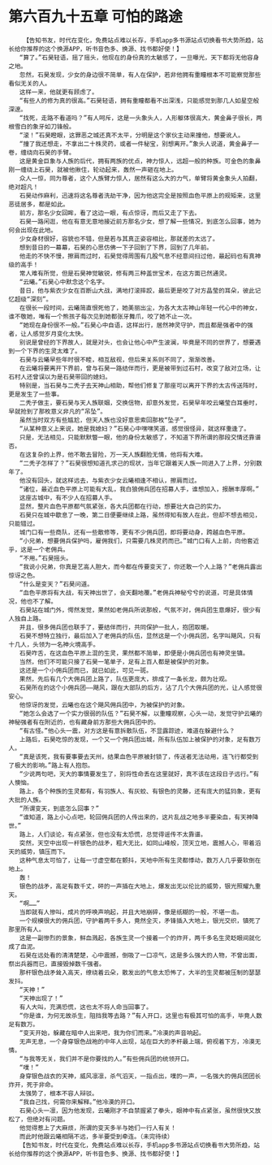 # 第六百九十五章 可怕的路途
        【告知书友，时代在变化，免费站点难以长存，手机app多书源站点切换看书大势所趋，站长给你推荐的这个换源APP，听书音色多、换源、找书都好使！】
       “算了。”石昊轻语，摇了摇头，他现在的身份真的太敏感了，一旦曝光，天下都将无他容身之地。
       忽然，石昊发现，少女的身边很不简单，有人在保护，若非他拥有重瞳根本不可能察觉那些看似无关的人。
       这样一来，他就更有顾虑了。
       “有些人的修为真的很高。”石昊轻语，拥有重瞳都看不出深浅，只能感觉到那几人如星空般深邃。
       “找死，走路不看道吗？”有人呵斥，这是一头象头人，人形躯体很高大，黄金鼻子很长，两根雪白的象牙如刀锋般。
       “滚！”石昊瞪眼，这罪恶之城还真不太平，分明是这个家伙主动来撞他，想要讹人。
       “撞了我还想走，不拿出二十株灵药，或者一件秘宝，别想离开。”象头人说道，黄金鼻子一卷，缠绕向石昊的手臂。
       这是黄金巨象与人族的后代，拥有两族的优点，神力惊人，远超一般的种族。可金色的象鼻刚一缠绕上石昊，就被他揪住，轮动起来，轰然一声砸在地上。
       众人一惊，同为尊者，这个人族臂力惊人，居然有这么大的力气，单臂将黄金象头人拍翻，绝对超凡！
       石昊动作麻利，迅速将这名尊者洗劫干净，因为他这完全是按照血色平原上的规矩来，这里恶徒居多，都是如此。
       前方，那名少女回眸，看了这边一眼，有点惊讶，而后又走了下去。
       石昊一路闲逛，他在有意无意地接近前方那名少女，想了解一些情况，到底怎么回事，她为何会出现在此地。
       少女身材很好，容貌也不错，但是若与其真正姿容相比，那就差的太远了。
       想到昔日的一幕幕，石昊的心思仿佛一下子回到了下界，回到了几年前。
       他走的不快不慢，擦肩而过时，石昊觉得周围有几股气息不经意间扫过他，最起码也有真神级的高手！
       常人难有所觉，但是石昊神觉敏锐，修有两三种盖世宝术，在这方面已然通灵。
       “云曦。”石昊心中默念这个名字。
       昔日，他与紫衣少女在百断山大战，满地打滚摔跤，最后更是咬了对方晶莹的耳朵，彼此记忆超级“深刻”。
       在很长一段时间，云曦简直恨死他了，她美丽出尘，为各大太古神山年轻一代心中的神女，谁不敬她，唯有一个熊孩子每次见到她都张牙舞爪，咬了她不止一次。
       “她现在身份很不一般。”石昊心中自语，这样出行，居然神灵守护，而且都是强者中的强者，让人感觉岁月变化太快。
       别说是曾经的下界故人，就是对头，也会让他心中产生波澜，毕竟是不同的世界了，想要遇到一个下界的生灵太难了。
       石昊与云曦早些年时很不睦，相互敌视，但后来关系则不同了，渐渐改善。
       在云曦将要离开下界前，曾与石昊一路结伴而行，更是被带到过石村，改变了敌对立场，让石村人还曾误以为是石昊带回的媳妇。
       特别是，当石昊与二秃子去天神山相助，帮他们修复了那座可以离开下界的太古传送阵时，更是发生了一些事。
       二秃子做主，要石昊与天人族联姻，交换信物，却意外发觉，石昊早年咬云曦莹白耳垂时，早就抢到了那枚意义非凡的“吊坠”。
       虽然当时双方有些尴尬，但天人族也没好意思索回那枚“坠子”。
       “从某种意义上来说，她是我媳妇？”石昊心中嘿嘿笑道，感觉很怪异，就这样重逢了。
       只是，无法相见，只能默默瞥一眼，他的身份太敏感了，不知道下界所谓的那段交情还靠谱否。
       在这复杂的上界，他不敢去冒险，万一天人族翻脸无情，他将有大难。
       “二秃子怎样了？”石昊很想知道孔求己的现状，当年它跟着天人族一同进入了上界，分别数年了。
       他没有回头，就这样远去，与紫衣少女云曦相逢不相认，擦肩而过。
       “诸位，最近血色平原上可能有大乱，我白狼佣兵团在招募人手，谁想加入，报酬丰厚啊。”
       这座古城中，有不少人在招募人手。
       显然，整片血色平原都气氛紧张，各大兵团都在行动，想要壮大自己的实力。
       石昊只在城中歇息了一晚，第二日便要继续上路，虽然得知有故人在此，但却不想去相见，只能错过。
       城门口有一些商队，还有一些散修等，更有不少佣兵团，即将要动身，跨越血色平原。
       “小兄弟，想要佣兵保护吗，雇佣我们，只需要几株灵药而已。”城门口有人上前，向他套近乎，这是一个老佣兵。
       “不用。”石昊摇头。
       “我说小兄弟，你真是艺高人胆大，而今都在传要变天了，你还敢一个人上路？”老佣兵露出惊讶之色。
       “什么是变天？”石昊问道。
       “血色平原将有大战，有天神出世了，会天翻地覆。”老佣兵神秘兮兮的说道，可是具体情况，他也不了解。
       石昊站在城门外，愕然发觉，果然如老佣兵所说那般，气氛不对，佣兵团生意爆好，很少有人独自上路。
       并且，很多佣兵团也联手了，要结伴而行，共同保护一批人，抱团取暖。
       石昊不想特立独行，最后加入了老佣兵的队伍，显然这是一个小佣兵团，名字叫飓风，只有十几人，头领为一名神火境高手。
       石昊咋舌，在这血色平原上混的生灵，果然都不简单，即便是小佣兵团也有神灵坐镇。
       当然，他们不可能只接了石昊一笔单子，足有上百人都是被保护的对象。
       这还是一个小佣兵团而已，就已如此，可见一斑。
       果然，先后有几个大佣兵团上路了，队伍更庞大，排成了一条长龙，颇为壮观。
       石昊所在的这个小佣兵团——飓风，跟在大部队的后方，沾了几个大佣兵团的光，让人感觉很安心。
       他惊讶的发觉，云曦也在这个飓风佣兵团中，为被保护的对象。
       “她怎么会选了一个实力很弱的队伍？”石昊不解，以重瞳观察，心头一动，发觉守护云曦的神秘强者有在附近的，也有藏身前方那些大佣兵团中的。
       “有古怪。”他心头一震，对方这是有意拆散队伍，不显露踪迹，难道在躲避什么？
       上路后，石昊吃惊的发现，一个又一个佣兵团出城，所有队伍加上被保护的对象，足有数万人。
       “真是该死，我有要事要去天州，结果血色平原被封锁了，传送者无法动用，连飞行都受到了极大的影响。”路上有人抱怨。
       “少说两句吧，天大的事情要发生了，别将性命丢在这里就好，真不该在这段日子远行。”有人懊恼。
       路上，各个种族的生灵都有，有羽族人、有灰蛟、有银色的灵藤，还有庞大的猛犸象，更有大批的人族。
       “所谓变天，到底怎么回事？”
       “谁知道，路上小心点吧，轮回佣兵团的人传出来的，这片乱战之地多半要染血，有天神降世。”
       路上，人们谈论，有点紧张，但也没有太恐慌，总觉得谣传不太靠谱。
       突然，天空中出现一杆银色的战矛，粗大无比，如同山峰般，顶天立地，震撼人心，带着滔天的威势，镇压而下。
       这种气息太可怕了，让每一寸虚空都在颤抖，天地中所有生灵都悸动，数万人几乎要软倒在地上。
       轰！
       银色的战矛，高足有数千丈，砰的一声插在大地上，爆发出无以伦比的威势，银光照耀九重天。
       “啊……”
       当即就有人惨叫，成片的呼唤声响起，并且大地崩碎，像是纸糊的一般，不堪一击。
       一个规模很大的佣兵团，守护着两千多人，竟然全灭，矛锋插入大地上，银光交织，镇死了那里所有人。
       这是一副惨烈的景象，鲜血溅起，各族生灵一个接着一个的炸开，两千多名生灵眨眼间就化成了血泥。
       石昊在远处看的清清楚楚，心中震撼，倒吸了一口凉气，这是多么强大的人物，不曾出面，祭出兵器而已，直接毁掉数千强者。
       那杆银色战矛耸入高天，缭绕着云朵，散发出的气息太恐怖了，大半的生灵都被压制的瑟瑟发抖。
       “天神！”
       “天神出现了！”
       有人大叫，充满恐慌，这也太不将人命当回事了。
       “你是谁，为何无故杀生，阻挡我等去路？”有人开口，这里也有极其可怕的高手，毕竟人数足有数万。
       “变天开始，躲藏在暗中人出来吧，我为你们而来。”冷漠的声音响起。
       无声无息，一个身穿银色战袍的中年人出现，站在巨大的矛杆最上端，俯视着下方，冷漠无情。
       “与我等无关，我们并不是你要找的人。”有些佣兵团的统领开口。
       “噗！”
       身穿银色战衣的天神，威风凛凛，杀气滔天，一指点出，噗的一声，一名强大的佣兵团团长炸开，死于非命。
       太强势了，根本不容人辩驳。
       “我自己找，何需你来解释。”他冷漠的开口。
       石昊心头一凛，因为他发现，云曦刚才不自禁握紧了拳头，眼神中有点紧张，虽然很快又放松了，但绝对有问题。
       他觉得惹上了大麻烦，所谓的变天多半与她们一行人有关！
       而此时他跟云曦相隔不远，多半要受到牵连。（未完待续）
       【告知书友，时代在变化，免费站点难以长存，手机app多书源站点切换看书大势所趋，站长给你推荐的这个换源APP，听书音色多、换源、找书都好使！】
